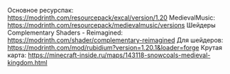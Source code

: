 Основное ресурспак: https://modrinth.com/resourcepack/excal/version/1.20
MedievalMusic: https://modrinth.com/resourcepack/medievalmusic/versions
Шейдеры Complementary Shaders - Reimagined: https://modrinth.com/shader/complementary-reimagined
Для шейдеров: https://modrinth.com/mod/rubidium?version=1.20.1&loader=forge
Крутая карта: https://minecraft-inside.ru/maps/143118-snowcoals-medieval-kingdom.html